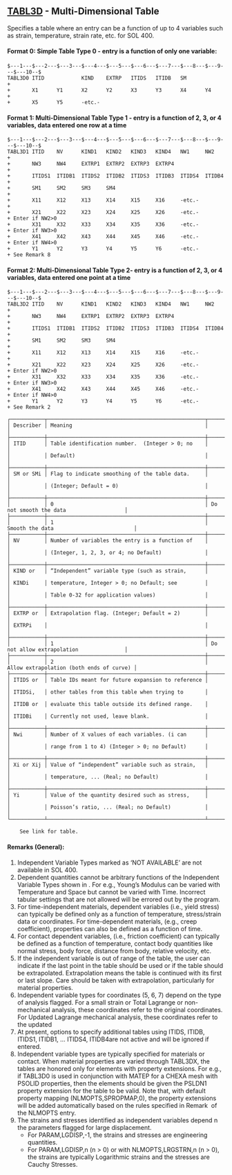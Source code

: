 ## [TABL3D](https://help.hexagonmi.com/bundle/MSC_Nastran_2022.4/page/Nastran_Combined_Book/qrg/bulktuv/TOC.TABL3D.xhtml) - Multi-Dimensional Table

Specifies a table where an entry can be a function of up to 4 variables such as strain, temperature, strain rate, etc. for SOL 400.

#### Format 0: Simple Table Type 0 - entry is a function of only one variable:

```nastran
$---1---$---2---$---3---$---4---$---5---$---6---$---7---$---8---$---9---$---10--$
TABL3D0 ITID            KIND    EXTRP   ITIDS   ITIDB   SM              +       
+       X1      Y1      X2      Y2      X3      Y3      X4      Y4      +       
+       X5      Y5      -etc.-                                                  
```

#### Format 1: Multi-Dimensional Table Type 1 - entry is a function of 2, 3, or 4 variables, data entered one row at a time

```nastran
$---1---$---2---$---3---$---4---$---5---$---6---$---7---$---8---$---9---$---10--$
TABL3D1 ITID    NV      KIND1   KIND2   KIND3   KIND4   NW1     NW2     +        
+       NW3     NW4     EXTRP1  EXTRP2  EXTRP3  EXTRP4                  +        
+       ITIDS1  ITIDB1  ITIDS2  ITIDB2  ITIDS3  ITIDB3  ITIDS4  ITIDB4  +        
+       SM1     SM2     SM3     SM4                                     +        
+       X11     X12     X13     X14     X15     X16     -etc.-          +        
+       X21     X22     X23     X24     X25     X26     -etc.-          + Enter if NW2>0
+       X31     X32     X33     X34     X35     X36     -etc.-          + Enter if NW3>0
+       X41     X42     X43     X44     X45     X46     -etc.-          + Enter if NW4>0
+       Y1      Y2      Y3      Y4      Y5      Y6      -etc.-          + See Remark 8
```

#### Format 2: Multi-Dimensional Table Type 2- entry is a function of 2, 3, or 4 variables, data entered one point at a time

```nastran
$---1---$---2---$---3---$---4---$---5---$---6---$---7---$---8---$---9---$---10--$
TABL3D2 ITID    NV      KIND1   KIND2   KIND3   KIND4   NW1     NW2     +         
+       NW3     NW4     EXTRP1  EXTRP2  EXTRP3  EXTRP4                  +         
+       ITIDS1  ITIDB1  ITIDS2  ITIDB2  ITIDS3  ITIDB3  ITIDS4  ITIDB4  +         
+       SM1     SM2     SM3     SM4                                     +         
+       X11     X12     X13     X14     X15     X16     -etc.-          +         
+       X21     X22     X23     X24     X25     X26     -etc.-          + Enter if NW2>0
+       X31     X32     X33     X34     X35     X36     -etc.-          + Enter if NW3>0
+       X41     X42     X43     X44     X45     X46     -etc.-          + Enter if NW4>0
+       Y1      Y2      Y3      Y4      Y5      Y6      -etc.-          + See Remark 2
```

```text
┌───────────┬───────────────────────────────────────────────────┬──────────────────────────────────────────┐
│ Describer │ Meaning                                           │                                          │
├───────────┼───────────────────────────────────────────────────┼──────────────────────────────────────────┤
│ ITID      │ Table identification number.  (Integer > 0; no    │                                          │
│           │ Default)                                          │                                          │
├───────────┼───────────────────────────────────────────────────┼──────────────────────────────────────────┤
│ SM or SMi │ Flag to indicate smoothing of the table data.     │                                          │
│           │ (Integer; Default = 0)                            │                                          │
├───────────┼───────────────────────────────────────────────────┼──────────────────────────────────────────┤
│           │ 0                                                 │ Do not smooth the data                   │
├───────────┼───────────────────────────────────────────────────┼──────────────────────────────────────────┤
│           │ 1                                                 │ Smooth the data                          │
├───────────┼───────────────────────────────────────────────────┼──────────────────────────────────────────┤
│ NV        │ Number of variables the entry is a function of    │                                          │
│           │ (Integer, 1, 2, 3, or 4; no Default)              │                                          │
├───────────┼───────────────────────────────────────────────────┼──────────────────────────────────────────┤
│ KIND or   │ “Independent” variable type (such as strain,      │                                          │
│ KINDi     │ temperature, Integer > 0; no Default; see         │                                          │
│           │ Table 0-32 for application values)                │                                          │
├───────────┼───────────────────────────────────────────────────┼──────────────────────────────────────────┤
│ EXTRP or  │ Extrapolation flag. (Integer; Default = 2)        │                                          │
│ EXTRPi    │                                                   │                                          │
├───────────┼───────────────────────────────────────────────────┼──────────────────────────────────────────┤
│           │ 1                                                 │ Do not allow extrapolation               │
├───────────┼───────────────────────────────────────────────────┼──────────────────────────────────────────┤
│           │ 2                                                 │ Allow extrapolation (both ends of curve) │
├───────────┼───────────────────────────────────────────────────┼──────────────────────────────────────────┤
│ ITIDS or  │ Table IDs meant for future expansion to reference │                                          │
│ ITIDSi,   │ other tables from this table when trying to       │                                          │
│ ITIDB or  │ evaluate this table outside its defined range.    │                                          │
│ ITIDBi    │ Currently not used, leave blank.                  │                                          │
├───────────┼───────────────────────────────────────────────────┼──────────────────────────────────────────┤
│ Nwi       │ Number of X values of each variables. (i can      │                                          │
│           │ range from 1 to 4) (Integer > 0; no Default)      │                                          │
├───────────┼───────────────────────────────────────────────────┼──────────────────────────────────────────┤
│ Xi or Xij │ Value of “independent” variable such as strain,   │                                          │
│           │ temperature, ... (Real; no Default)               │                                          │
├───────────┼───────────────────────────────────────────────────┼──────────────────────────────────────────┤
│ Yi        │ Value of the quantity desired such as stress,     │                                          │
│           │ Poisson’s ratio, ... (Real; no Default)           │                                          │
└───────────┴───────────────────────────────────────────────────┴──────────────────────────────────────────┘
```

        See link for table.

#### Remarks (General):

1. Independent Variable Types marked as ‘NOT AVAILABLE’ are not available in SOL 400.
2. Dependent quantities cannot be arbitrary functions of the Independent Variable Types shown in  . For e.g., Young’s Modulus can be varied with Temperature and Space but cannot be varied with Time. Incorrect tabular settings that are not allowed will be errored out by the program.
3. For time-independent materials, dependent variables (i.e., yield stress) can typically be defined only as a function of temperature, stress/strain data or coordinates. For time-dependent materials, (e.g., creep coefficient), properties can also be defined as a function of time.
4. For contact dependent variables, (i.e., friction coefficient) can typically be defined as a function of temperature, contact body quantities like normal stress, body force, distance from body, relative velocity, etc.
5. If the independent variable is out of range of the table, the user can indicate if the last point in the table should be used or if the table should be extrapolated. Extrapolation means the table is continued with its first or last slope. Care should be taken with extrapolation, particularly for material properties.
6. Independent variable types for coordinates (5, 6, 7) depend on the type of analysis flagged. For a small strain or Total Lagrange or non-mechanical analysis, these coordinates refer to the original coordinates. For Updated Lagrange mechanical analysis, these coordinates refer to the updated
7. At present, options to specify additional tables using ITIDS, ITIDB, ITIDS1, ITIDB1, … ITIDS4, ITIDB4are not active and will be ignored if entered.
8. Independent variable types are typically specified for materials or contact. When material properties are varied through TABL3DX, the tables are honored only for elements with property extensions. For e.g., if TABL3D0 is used in conjunction with MATEP for a CHEXA mesh with PSOLID properties, then the elements should be given the PSLDN1 property extension for the table to be valid. Note that, with default property mapping (NLMOPTS,SPROPMAP,0), the property extensions will be added automatically based on the rules specified in Remark   of the NLMOPTS entry.
9. The strains and stresses identified as independent variables depend n the parameters flagged for large displacement.
    - For PARAM,LGDISP,-1, the strains and stresses are engineering quantities.
    - For PARAM,LGDISP,n (n > 0) or with NLMOPTS,LRGSTRN,n (n > 0), the strains are typically Logarithmic strains and the stresses are Cauchy Stresses.
